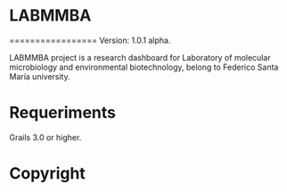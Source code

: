 # LABMMBA
=================
Version: 1.0.1 alpha.

LABMMBA project is a research dashboard for Laboratory of molecular microbiology and environmental biotechnology, belong to Federico Santa María university.

# Requeriments

Grails 3.0 or higher.

# Copyright
